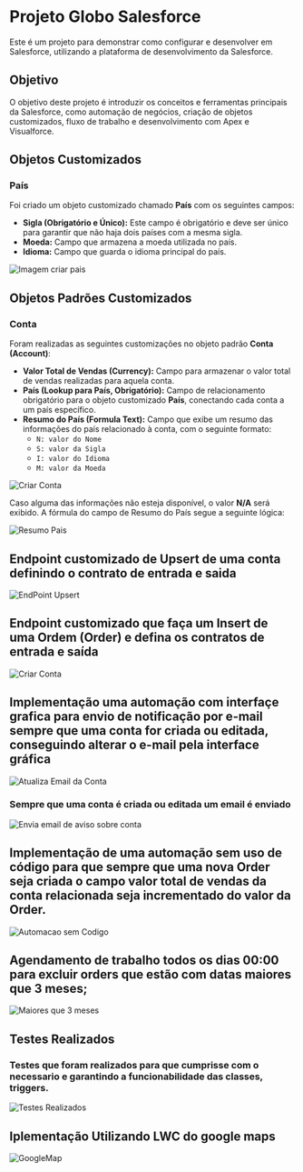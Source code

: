 # Projeto Globo Salesforce

Este é um projeto para demonstrar como configurar e desenvolver em Salesforce, utilizando a plataforma de desenvolvimento da Salesforce.

## Objetivo

O objetivo deste projeto é introduzir os conceitos e ferramentas principais da Salesforce, como automação de negócios, criação de objetos customizados, fluxo de trabalho e desenvolvimento com Apex e Visualforce.

## Objetos Customizados

### País

Foi criado um objeto customizado chamado **País** com os seguintes campos:

- **Sigla (Obrigatório e Único):** Este campo é obrigatório e deve ser único para garantir que não haja dois países com a mesma sigla.
- **Moeda:** Campo que armazena a moeda utilizada no país.
- **Idioma:** Campo que guarda o idioma principal do país.

![Imagem criar pais](assets/Criar%20Pais.png)

## Objetos Padrões Customizados

### Conta

Foram realizadas as seguintes customizações no objeto padrão **Conta (Account)**:

- **Valor Total de Vendas (Currency):** Campo para armazenar o valor total de vendas realizadas para aquela conta.
- **País (Lookup para País, Obrigatório):** Campo de relacionamento obrigatório para o objeto customizado **País**, conectando cada conta a um país específico.
- **Resumo do País (Formula Text):** Campo que exibe um resumo das informações do país relacionado à conta, com o seguinte formato:
  - `N: valor do Nome`
  - `S: valor da Sigla`
  - `I: valor do Idioma`
  - `M: valor da Moeda`

![Criar Conta](assets/Criar%20Conta.png)

Caso alguma das informações não esteja disponível, o valor **N/A** será exibido. A fórmula do campo de Resumo do País segue a seguinte lógica:

![Resumo Pais](assets/Resumo%20Pais.png)

## Endpoint customizado de Upsert de uma conta definindo o contrato de entrada e saida

![EndPoint Upsert](image.png)

## Endpoint customizado que faça um Insert de uma Ordem (Order) e defina os contratos de entrada e saída

![Criar Conta]()

## Implementação uma automação com interfaçe grafica para envio de notificação por e-mail sempre que uma conta for criada ou editada, conseguindo alterar o e-mail pela interface gráfica

![Atualiza Email da Conta](assets/Atualiza%20email%20da%20conta.png)

### Sempre que uma conta é criada ou editada um email é enviado

![Envia email de aviso sobre conta](assets/Envia%20email%20aviso.png)

## Implementação de uma automação sem uso de código para que sempre que uma nova Order seja criada o campo valor total de vendas da conta relacionada seja incrementado do valor da Order.

![Automacao sem Codigo](assets/Automacao%20sem%20codigo.png)

## Agendamento de trabalho todos os dias 00:00 para excluir orders que estão com datas maiores que 3 meses;

![Maiores que 3 meses](assets/Maiores%20que%20tres%20meses.png)

## Testes Realizados

### Testes que foram realizados para que cumprisse com o necessario e garantindo a funcionabilidade das classes, triggers.

![Testes Realizados](assets/Testes%20Realizados.png)

## Iplementação Utilizando LWC do google maps

![GoogleMap](assets/Google%20Map.png)